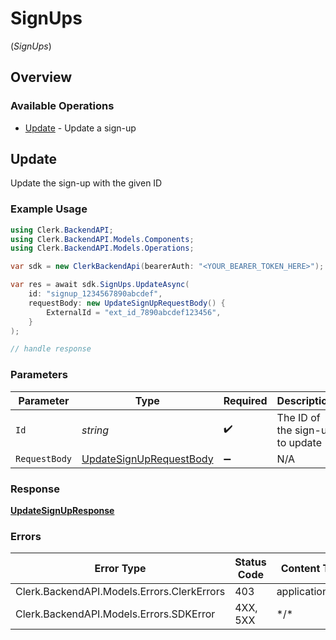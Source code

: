 # SignUps
(*SignUps*)

## Overview

### Available Operations

* [Update](#update) - Update a sign-up

## Update

Update the sign-up with the given ID

### Example Usage

```csharp
using Clerk.BackendAPI;
using Clerk.BackendAPI.Models.Components;
using Clerk.BackendAPI.Models.Operations;

var sdk = new ClerkBackendApi(bearerAuth: "<YOUR_BEARER_TOKEN_HERE>");

var res = await sdk.SignUps.UpdateAsync(
    id: "signup_1234567890abcdef",
    requestBody: new UpdateSignUpRequestBody() {
        ExternalId = "ext_id_7890abcdef123456",
    }
);

// handle response
```

### Parameters

| Parameter                                                                     | Type                                                                          | Required                                                                      | Description                                                                   | Example                                                                       |
| ----------------------------------------------------------------------------- | ----------------------------------------------------------------------------- | ----------------------------------------------------------------------------- | ----------------------------------------------------------------------------- | ----------------------------------------------------------------------------- |
| `Id`                                                                          | *string*                                                                      | :heavy_check_mark:                                                            | The ID of the sign-up to update                                               | signup_1234567890abcdef                                                       |
| `RequestBody`                                                                 | [UpdateSignUpRequestBody](../../Models/Operations/UpdateSignUpRequestBody.md) | :heavy_minus_sign:                                                            | N/A                                                                           |                                                                               |

### Response

**[UpdateSignUpResponse](../../Models/Operations/UpdateSignUpResponse.md)**

### Errors

| Error Type                                 | Status Code                                | Content Type                               |
| ------------------------------------------ | ------------------------------------------ | ------------------------------------------ |
| Clerk.BackendAPI.Models.Errors.ClerkErrors | 403                                        | application/json                           |
| Clerk.BackendAPI.Models.Errors.SDKError    | 4XX, 5XX                                   | \*/\*                                      |